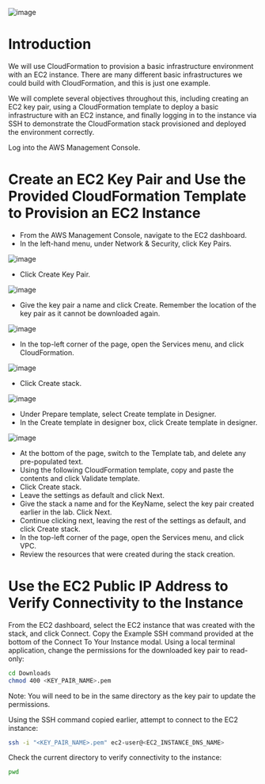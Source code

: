 ![image](https://user-images.githubusercontent.com/44756128/114305279-1f439d80-9a9d-11eb-8886-a899066c9e86.png)

# Introduction
We will use CloudFormation to provision a basic infrastructure environment with an EC2 instance. There are many different basic infrastructures we could build with CloudFormation, and this is just one example.

We will complete several objectives throughout this, including creating an EC2 key pair, using a CloudFormation template to deploy a basic infrastructure with an EC2 instance, and finally logging in to the instance via SSH to demonstrate the CloudFormation stack provisioned and deployed the environment correctly.

Log into the AWS Management Console.

# Create an EC2 Key Pair and Use the Provided CloudFormation Template to Provision an EC2 Instance
  - From the AWS Management Console, navigate to the EC2 dashboard.
  - In the left-hand menu, under Network & Security, click Key Pairs.

![image](https://user-images.githubusercontent.com/44756128/114305391-a55fe400-9a9d-11eb-9a54-0d6d3afb2594.png)

  - Click Create Key Pair.

![image](https://user-images.githubusercontent.com/44756128/114305410-b6a8f080-9a9d-11eb-9c47-29aeca2cb1c9.png)

  - Give the key pair a name and click Create. Remember the location of the key pair as it cannot be downloaded again.

![image](https://user-images.githubusercontent.com/44756128/114305431-cde7de00-9a9d-11eb-9c27-1ce6adf0ca8e.png)

  - In the top-left corner of the page, open the Services menu, and click CloudFormation.

![image](https://user-images.githubusercontent.com/44756128/114305492-e9eb7f80-9a9d-11eb-9ad4-620b465074dc.png)

  - Click Create stack.

![image](https://user-images.githubusercontent.com/44756128/114305511-fec81300-9a9d-11eb-9fd2-e9edaa92a36c.png)

  - Under Prepare template, select Create template in Designer.
  - In the Create template in designer box, click Create template in designer.

![image](https://user-images.githubusercontent.com/44756128/114305527-13a4a680-9a9e-11eb-8250-568c2c3cd40b.png)

  - At the bottom of the page, switch to the Template tab, and delete any pre-populated text.
  - Using the following CloudFormation template, copy and paste the contents and click Validate template.
  - Click Create stack.
  - Leave the settings as default and click Next.
  - Give the stack a name and for the KeyName, select the key pair created earlier in the lab. Click Next.
  - Continue clicking next, leaving the rest of the settings as default, and click Create stack.
  - In the top-left corner of the page, open the Services menu, and click VPC.
  - Review the resources that were created during the stack creation.

# Use the EC2 Public IP Address to Verify Connectivity to the Instance
From the EC2 dashboard, select the EC2 instance that was created with the stack, and click Connect.
Copy the Example SSH command provided at the bottom of the Connect To Your Instance modal.
Using a local terminal application, change the permissions for the downloaded key pair to read-only:
```sh
cd Downloads
chmod 400 <KEY_PAIR_NAME>.pem
```

Note: You will need to be in the same directory as the key pair to update the permissions.

Using the SSH command copied earlier, attempt to connect to the EC2 instance:
```sh
ssh -i "<KEY_PAIR_NAME>.pem" ec2-user@<EC2_INSTANCE_DNS_NAME>
```

Check the current directory to verify connectivity to the instance:
```sh
pwd
```
